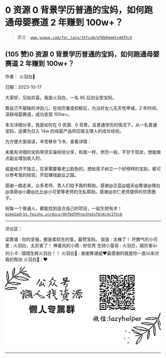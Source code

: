 # 0 资源 0 背景学历普通的宝妈，如何跑通母婴赛道 2 年赚到 100w+？

> 原文：[`www.yuque.com/for_lazy/thfiu8/gf8k0gemtv4dfhch`](https://www.yuque.com/for_lazy/thfiu8/gf8k0gemtv4dfhch)

## (105 赞)0 资源 0 背景学历普通的宝妈，如何跑通母婴赛道 2 年赚到 100w+？

作者： 火羽白💫

日期：2023-10-17

大家好，见帖欢喜。我是火羽白，一名 95 后创业型宝妈。

靠自己不服输的冲劲儿，在经历重度抑郁后，为治好女儿先天性甲减，2 年时间，深耕母婴赛道，成功变现 100w+。

本文详细分享，我是如何在 0 资源、0 背景，且普通学历的情况下，从一名普通宝妈，逆袭为日入 14w 的母婴产品供应链主理人的成长经验。

为方便大家阅读，辛苦移步飞书，查看详情：

末尾有详细的宝妈带货实操经验分享，和我一样，学历一般，不甘于现状，想能做点副业增加收入的，

或是经济不独立，在家需要看老公脸色的，想给孩子树立一个好榜样的宝妈，都可以参考我的经验，开启赚钱副业之路。

感谢一路走来，众多老师、贵人们给予我的帮助。感谢@芷蓝@姐夫@靠谱@理白@浩哥@小鹿@比比@小可爱等老师的无私帮助。感谢@亦仁老师提供的优质圈子。

祝每一个普通人，都能找到适合自己的项目，一起生财有术！[`bokm2adr1g.feishu.cn/docx/QhfUdTMYnoJVg2xTblKc4cIfncb`](https://bokm2adr1g.feishu.cn/docx/QhfUdTMYnoJVg2xTblKc4cIfncb)

* * *

评论区：

梁靠谱 : 你的坚强，都是柔软生的茧，最赞宝妈。
饭饭 : 太棒了！
坏脾气的小可爱 : 火羽白，太厉害了！
捧着风的小雨 : 好优秀
生财小苗哥 : 火羽白，超厉害👍
刘小 6 : 熠熠生辉火羽白！！
火羽白💫 : 谢谢靠谱姐♥️最感谢的就是你一直以来对我的帮扶
火羽白💫 : ♥️

![](img/1c37d505930596d12a88ab23e11aa07a.png)

* * *